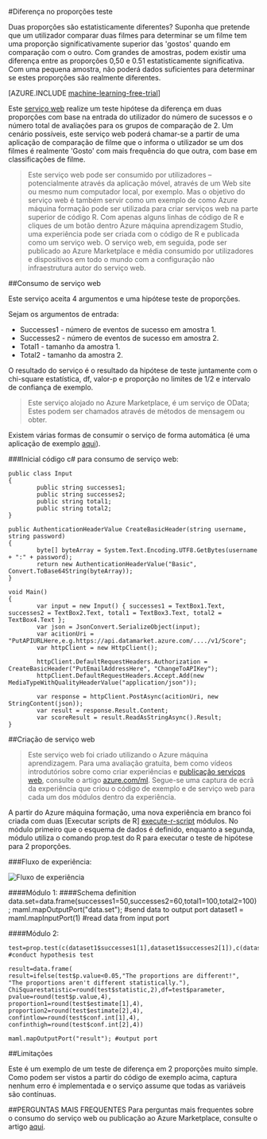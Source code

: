 <properties 
    pageTitle="Diferença no teste proporções | Microsoft Azure" 
    description="Diferença no proporções teste" 
    services="machine-learning" 
    documentationCenter="" 
    authors="aniedea" 
    manager="jhubbard" 
    editor="cgronlun"/>

<tags 
    ms.service="machine-learning" 
    ms.workload="data-services" 
    ms.tgt_pltfrm="na" 
    ms.devlang="na" 
    ms.topic="article" 
    ms.date="09/12/2016" 
    ms.author="aniedea"/> 


#<a name="difference-in-proportions-test"></a>Diferença no proporções teste


Duas proporções são estatisticamente diferentes? Suponha que pretende que um utilizador comparar duas filmes para determinar se um filme tem uma proporção significativamente superior das 'gostos' quando em comparação com o outro. Com grandes de amostras, podem existir uma diferença entre as proporções 0,50 e 0.51 estatisticamente significativa. Com uma pequena amostra, não poderá dados suficientes para determinar se estes proporções são realmente diferentes. 


[AZURE.INCLUDE [machine-learning-free-trial](../../includes/machine-learning-free-trial.md)]

Este [serviço web]( https://datamarket.azure.com/dataset/aml_labs/prop_test) realize um teste hipótese da diferença em duas proporções com base na entrada do utilizador do número de sucessos e o número total de avaliações para os grupos de comparação de 2. Um cenário possíveis, este serviço web poderá chamar-se a partir de uma aplicação de comparação de filme que o informa o utilizador se um dos filmes é realmente 'Gosto' com mais frequência do que outra, com base em classificações de filme.

>Este serviço web pode ser consumido por utilizadores – potencialmente através da aplicação móvel, através de um Web site ou mesmo num computador local, por exemplo. Mas o objetivo do serviço web é também servir como um exemplo de como Azure máquina formação pode ser utilizada para criar serviços web na parte superior de código R. Com apenas alguns linhas de código de R e cliques de um botão dentro Azure máquina aprendizagem Studio, uma experiência pode ser criada com o código de R e publicada como um serviço web. O serviço web, em seguida, pode ser publicado ao Azure Marketplace e média consumido por utilizadores e dispositivos em todo o mundo com a configuração não infraestrutura autor do serviço web.


##<a name="consumption-of-web-service"></a>Consumo de serviço web

Este serviço aceita 4 argumentos e uma hipótese teste de proporções.

Sejam os argumentos de entrada:

* Successes1 - número de eventos de sucesso em amostra 1.
* Successes2 - número de eventos de sucesso em amostra 2.
* Total1 - tamanho da amostra 1.
* Total2 - tamanho da amostra 2.

O resultado do serviço é o resultado da hipótese de teste juntamente com o chi-square estatística, df, valor-p e proporção no limites de 1/2 e intervalo de confiança de exemplo.

>Este serviço alojado no Azure Marketplace, é um serviço de OData; Estes podem ser chamados através de métodos de mensagem ou obter. 

Existem várias formas de consumir o serviço de forma automática (é uma aplicação de exemplo [aqui](http://microsoftazuremachinelearning.azurewebsites.net/DifferenceInProportionsTest.aspx )).

###<a name="starting-c-code-for-web-service-consumption"></a>Inicial código c# para consumo de serviço web:

    public class Input
    {
            public string successes1;
            public string successes2;
            public string total1;
            public string total2;
    }
    
    public AuthenticationHeaderValue CreateBasicHeader(string username, string password)
    {
            byte[] byteArray = System.Text.Encoding.UTF8.GetBytes(username + ":" + password);
            return new AuthenticationHeaderValue("Basic", Convert.ToBase64String(byteArray));
    }

    void Main()
    {
            var input = new Input() { successes1 = TextBox1.Text, successes2 = TextBox2.Text, total1 = TextBox3.Text, total2 = TextBox4.Text };
            var json = JsonConvert.SerializeObject(input);
            var acitionUri = "PutAPIURLHere,e.g.https://api.datamarket.azure.com/..../v1/Score";
            var httpClient = new HttpClient();
    
            httpClient.DefaultRequestHeaders.Authorization = CreateBasicHeader("PutEmailAddressHere", "ChangeToAPIKey");
            httpClient.DefaultRequestHeaders.Accept.Add(new MediaTypeWithQualityHeaderValue("application/json"));
    
            var response = httpClient.PostAsync(acitionUri, new StringContent(json));
            var result = response.Result.Content;
            var scoreResult = result.ReadAsStringAsync().Result;
    }


##<a name="creation-of-web-service"></a>Criação de serviço web

>Este serviço web foi criado utilizando o Azure máquina aprendizagem. Para uma avaliação gratuita, bem como vídeos introdutórios sobre como criar experiências e [publicação serviços web](machine-learning-publish-a-machine-learning-web-service.md), consulte o artigo [azure.com/ml](http://azure.com/ml). Segue-se uma captura de ecrã da experiência que criou o código de exemplo e de serviço web para cada um dos módulos dentro da experiência.

A partir do Azure máquina formação, uma nova experiência em branco foi criada com duas [Executar scripts de R] [ execute-r-script] módulos. No módulo primeiro que o esquema de dados é definido, enquanto a segunda, módulo utiliza o comando prop.test do R para executar o teste de hipótese para 2 proporções. 


###<a name="experiment-flow"></a>Fluxo de experiência:

![Fluxo de experiência][2]


####<a name="module-1"></a>Módulo 1:
    ####Schema definition  
    data.set=data.frame(successes1=50,successes2=60,total1=100,total2=100);
    maml.mapOutputPort("data.set"); #send data to output port
    dataset1 = maml.mapInputPort(1) #read data from input port
    

####<a name="module-2"></a>Módulo 2:

    test=prop.test(c(dataset1$successes1[1],dataset1$successes2[1]),c(dataset1$total1[1],dataset1$total2[1])) #conduct hypothesis test

    result=data.frame(
    result=ifelse(test$p.value<0.05,"The proportions are different!",
    "The proportions aren't different statistically."),
    ChiSquarestatistic=round(test$statistic,2),df=test$parameter,
    pvalue=round(test$p.value,4),
    proportion1=round(test$estimate[1],4),
    proportion2=round(test$estimate[2],4),
    confintlow=round(test$conf.int[1],4),
    confinthigh=round(test$conf.int[2],4)) 

    maml.mapOutputPort("result"); #output port
    

##<a name="limitations"></a>Limitações 

Este é um exemplo de um teste de diferença em 2 proporções muito simple. Como podem ser vistos a partir do código de exemplo acima, captura nenhum erro é implementada e o serviço assume que todas as variáveis são contínuas.

##<a name="faq"></a>PERGUNTAS MAIS FREQUENTES
Para perguntas mais frequentes sobre o consumo do serviço web ou publicação ao Azure Marketplace, consulte o artigo [aqui](machine-learning-marketplace-faq.md).

[1]: ./media/machine-learning-r-csharp-difference-in-two-proportions/hyptest-img1.png
[2]: ./media/machine-learning-r-csharp-difference-in-two-proportions/hyptest-img2.png


<!-- Module References -->
[execute-r-script]: https://msdn.microsoft.com/library/azure/30806023-392b-42e0-94d6-6b775a6e0fd5/
 
